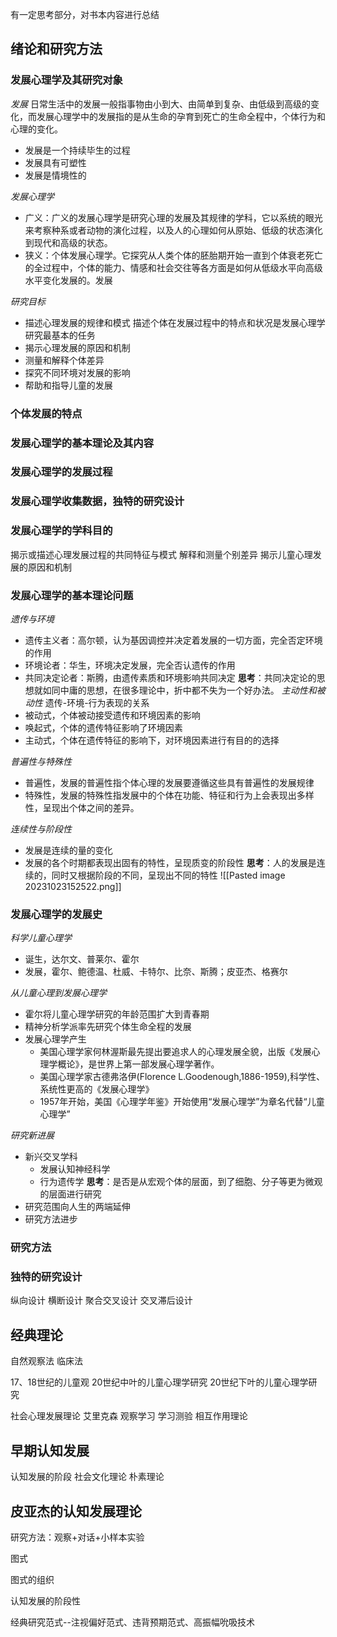 有一定思考部分，对书本内容进行总结
## 绪论和研究方法
### 发展心理学及其研究对象
*发展*
日常生活中的发展一般指事物由小到大、由简单到复杂、由低级到高级的变化，而发展心理学中的发展指的是从生命的孕育到死亡的生命全程中，个体行为和心理的变化。
- 发展是一个持续毕生的过程
- 发展具有可塑性
- 发展是情境性的

*发展心理学*
- 广义：广义的发展心理学是研究心理的发展及其规律的学科，它以系统的眼光来考察种系或者动物的演化过程，以及人的心理如何从原始、低级的状态演化到现代和高级的状态。
- 狭义：个体发展心理学。它探究从人类个体的胚胎期开始一直到个体衰老死亡的全过程中，个体的能力、情感和社会交往等各方面是如何从低级水平向高级水平变化发展的。发展

*研究目标*
- 描述心理发展的规律和模式
	描述个体在发展过程中的特点和状况是发展心理学研究最基本的任务
- 揭示心理发展的原因和机制
- 测量和解释个体差异
- 探究不同环境对发展的影响
- 帮助和指导儿童的发展





















### 个体发展的特点
### 发展心理学的基本理论及其内容
### 发展心理学的发展过程
### 发展心理学收集数据，独特的研究设计
### 发展心理学的学科目的
揭示或描述心理发展过程的共同特征与模式
解释和测量个别差异
揭示儿童心理发展的原因和机制

### 发展心理学的基本理论问题
*遗传与环境*
- 遗传主义者：高尔顿，认为基因调控并决定着发展的一切方面，完全否定环境的作用
- 环境论者：华生，环境决定发展，完全否认遗传的作用
- 共同决定论者：斯腾，由遗传素质和环境影响共同决定
**思考**：共同决定论的思想就如同中庸的思想，在很多理论中，折中都不失为一个好办法。
*主动性和被动性*
遗传-环境-行为表现的关系
- 被动式，个体被动接受遗传和环境因素的影响
- 唤起式，个体的遗传特征影响了环境因素
- 主动式，个体在遗传特征的影响下，对环境因素进行有目的的选择

*普遍性与特殊性*
- 普遍性，发展的普遍性指个体心理的发展要遵循这些具有普遍性的发展规律
- 特殊性，发展的特殊性指发展中的个体在功能、特征和行为上会表现出多样性，呈现出个体之间的差异。

*连续性与阶段性*
- 发展是连续的量的变化
- 发展的各个时期都表现出固有的特性，呈现质变的阶段性
**思考**：人的发展是连续的，同时又根据阶段的不同，呈现出不同的特性
![[Pasted image 20231023152522.png]]

### 发展心理学的发展史
*科学儿童心理学*
- 诞生，达尔文、普莱尔、霍尔
- 发展，霍尔、鲍德温、杜威、卡特尔、比奈、斯腾；皮亚杰、格赛尔

*从儿童心理到发展心理学*
- 霍尔将儿童心理学研究的年龄范围扩大到青春期
- 精神分析学派率先研究个体生命全程的发展
- 发展心理学产生
	- 美国心理学家何林渥斯最先提出要追求人的心理发展全貌，出版《发展心理学概论》，是世界上第一部发展心理学著作。
	- 美国心理学家古德弗洛伊(Florence L.Goodenough,1886-1959),科学性、系统性更高的《发展心理学》
	- 1957年开始，美国《心理学年鉴》开始使用“发展心理学”为章名代替“儿童心理学”

*研究新进展*
- 新兴交叉学科
	- 发展认知神经科学
	- 行为遗传学
**思考**：是否是从宏观个体的层面，到了细胞、分子等更为微观的层面进行研究
- 研究范围向人生的两端延伸
- 研究方法进步
### 研究方法

### 独特的研究设计
纵向设计
横断设计
聚合交叉设计
交叉滞后设计
## 经典理论
自然观察法
临床法


17、18世纪的儿童观
20世纪中叶的儿童心理学研究
20世纪下叶的儿童心理学研究

社会心理发展理论
艾里克森
观察学习
学习测验
相互作用理论
## 早期认知发展
认知发展的阶段
社会文化理论
朴素理论
## 皮亚杰的认知发展理论

研究方法：观察+对话+小样本实验


图式

图式的组织


认知发展的阶段性

经典研究范式--注视偏好范式、违背预期范式、高振幅吮吸技术